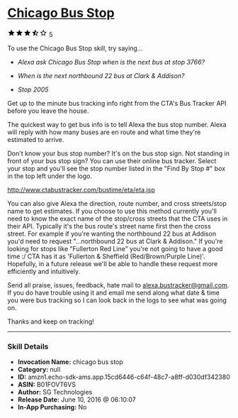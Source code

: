 # [Chicago Bus Stop](http://alexa.amazon.com/#skills/amzn1.echo-sdk-ams.app.15cd6446-c64f-48c7-a8ff-d030df342380)
![3.3 stars](../../images/ic_star_black_18dp_1x.png)![3.3 stars](../../images/ic_star_black_18dp_1x.png)![3.3 stars](../../images/ic_star_black_18dp_1x.png)![3.3 stars](../../images/ic_star_half_black_18dp_1x.png)![3.3 stars](../../images/ic_star_border_black_18dp_1x.png) 5

To use the Chicago Bus Stop skill, try saying...

* *Alexa ask Chicago Bus Stop when is the next bus at stop 3766?*

* *When is the next northbound 22 bus at Clark & Addison?*

* *Stop 2005*

Get up to the minute bus tracking info right from the CTA's Bus Tracker API before you leave the house.

The quickest way to get bus info is to tell Alexa the bus stop number.  Alexa will reply with how many buses are en route and what time they're estimated to arrive.  

Don't know your bus stop number?  It's on the bus stop sign.  Not standing in front of your bus stop sign?  You can use their online bus tracker.  Select your stop and you'll see the stop number listed in the "Find By Stop #" box in the top left under the logo.

http://www.ctabustracker.com/bustime/eta/eta.jsp

You can also give Alexa the direction, route number, and cross streets/stop name to get estimates.  If you choose to use this method currently you'll need to know the exact name of the stop/cross streets that the CTA uses in their API.  Typically it's the bus route's street name first then the cross street.  For example if you're wanting the northbound 22 bus at Addison you'd need to request "...northbound 22 bus at Clark & Addison."  If you're looking for stops like "Fullerton Red Line" you're not going to have a good time :/ CTA has it as 'Fullerton & Sheffield (Red/Brown/Purple Line)'.  Hopefully, in a future release we'll be able to handle these request more efficiently and intuitively.


Send all praise, issues, feedback, hate mail to alexa.bustracker@gmail.com.  If you do have trouble using it and email me send along what date & time you were bus tracking so I can look back in the logs to see what was going on.

Thanks and keep on tracking!

***

### Skill Details

* **Invocation Name:** chicago bus stop
* **Category:** null
* **ID:** amzn1.echo-sdk-ams.app.15cd6446-c64f-48c7-a8ff-d030df342380
* **ASIN:** B01FOVT6VS
* **Author:** SG Technologies
* **Release Date:** June 10, 2016 @ 06:10:07
* **In-App Purchasing:** No

